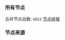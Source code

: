 ### 所有节点
合并节点总数: `6023`
[节点链接](https://github.com/rzhy1/33/raw/master/sub/sub_merge_base64.txt)

### 节点来源
